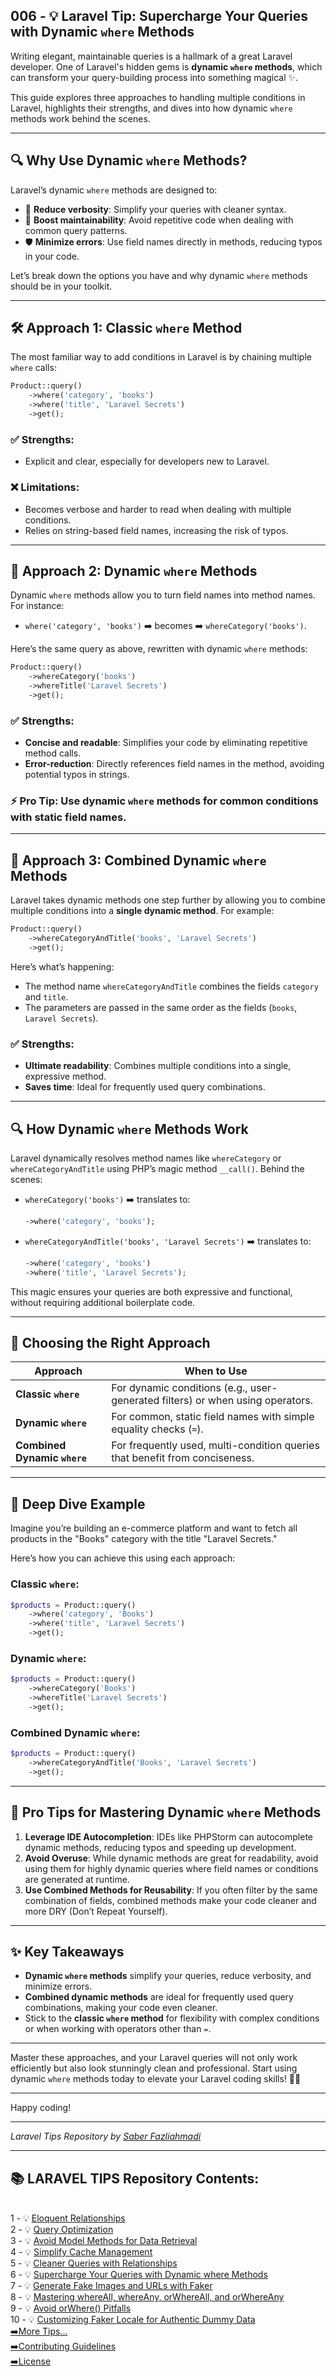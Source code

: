 ## 006 - 💡 Laravel Tip: Supercharge Your Queries with Dynamic `where` Methods

Writing elegant, maintainable queries is a hallmark of a great Laravel developer. One of Laravel's hidden gems is **dynamic `where` methods**, which can transform your query-building process into something magical ✨.

This guide explores three approaches to handling multiple conditions in Laravel, highlights their strengths, and dives into how dynamic `where` methods work behind the scenes.

---

## 🔍 **Why Use Dynamic `where` Methods?**

Laravel’s dynamic `where` methods are designed to:
- 🧹 **Reduce verbosity**: Simplify your queries with cleaner syntax.
- 🔧 **Boost maintainability**: Avoid repetitive code when dealing with common query patterns.
- 🛡️ **Minimize errors**: Use field names directly in methods, reducing typos in your code.

Let’s break down the options you have and why dynamic `where` methods should be in your toolkit.

---

## 🛠️ **Approach 1: Classic `where` Method**

The most familiar way to add conditions in Laravel is by chaining multiple `where` calls:

```php
Product::query()
    ->where('category', 'books')
    ->where('title', 'Laravel Secrets')
    ->get();
```

### ✅ **Strengths:**
- Explicit and clear, especially for developers new to Laravel.
  
### ❌ **Limitations:**
- Becomes verbose and harder to read when dealing with multiple conditions.
- Relies on string-based field names, increasing the risk of typos.

---

## 🌟 **Approach 2: Dynamic `where` Methods**

Dynamic `where` methods allow you to turn field names into method names. For instance:
- `where('category', 'books')` ➡️ becomes ➡️ `whereCategory('books')`.

Here’s the same query as above, rewritten with dynamic `where` methods:

```php
Product::query()
    ->whereCategory('books')
    ->whereTitle('Laravel Secrets')
    ->get();
```

### ✅ **Strengths:**
- **Concise and readable**: Simplifies your code by eliminating repetitive method calls.
- **Error-reduction**: Directly references field names in the method, avoiding potential typos in strings.

### ⚡ **Pro Tip**: Use dynamic `where` methods for common conditions with static field names. 

---

## 🚀 **Approach 3: Combined Dynamic `where` Methods**

Laravel takes dynamic methods one step further by allowing you to combine multiple conditions into a **single dynamic method**. For example:

```php
Product::query()
    ->whereCategoryAndTitle('books', 'Laravel Secrets')
    ->get();
```

Here’s what’s happening:
- The method name `whereCategoryAndTitle` combines the fields `category` and `title`.
- The parameters are passed in the same order as the fields (`books`, `Laravel Secrets`).

### ✅ **Strengths:**
- **Ultimate readability**: Combines multiple conditions into a single, expressive method.
- **Saves time**: Ideal for frequently used query combinations.

---

## 🔍 **How Dynamic `where` Methods Work**

Laravel dynamically resolves method names like `whereCategory` or `whereCategoryAndTitle` using PHP’s magic method `__call()`. Behind the scenes:
- `whereCategory('books')` ➡️ translates to:
  ```php
  ->where('category', 'books');
  ```
- `whereCategoryAndTitle('books', 'Laravel Secrets')` ➡️ translates to:
  ```php
  ->where('category', 'books')
  ->where('title', 'Laravel Secrets');
  ```

This magic ensures your queries are both expressive and functional, without requiring additional boilerplate code.

---

## 📖 **Choosing the Right Approach**

| **Approach**              | **When to Use**                                                                 |
|---------------------------|--------------------------------------------------------------------------------|
| **Classic `where`**       | For dynamic conditions (e.g., user-generated filters) or when using operators. |
| **Dynamic `where`**       | For common, static field names with simple equality checks (`=`).               |
| **Combined Dynamic `where`** | For frequently used, multi-condition queries that benefit from conciseness.    |

---

## 🧠 **Deep Dive Example**

Imagine you’re building an e-commerce platform and want to fetch all products in the "Books" category with the title "Laravel Secrets."

Here’s how you can achieve this using each approach:

### **Classic `where`:**
```php
$products = Product::query()
    ->where('category', 'Books')
    ->where('title', 'Laravel Secrets')
    ->get();
```

### **Dynamic `where`:**
```php
$products = Product::query()
    ->whereCategory('Books')
    ->whereTitle('Laravel Secrets')
    ->get();
```

### **Combined Dynamic `where`:**
```php
$products = Product::query()
    ->whereCategoryAndTitle('Books', 'Laravel Secrets')
    ->get();
```

---

## 🌟 **Pro Tips for Mastering Dynamic `where` Methods**

1. **Leverage IDE Autocompletion**: IDEs like PHPStorm can autocomplete dynamic methods, reducing typos and speeding up development.
2. **Avoid Overuse**: While dynamic methods are great for readability, avoid using them for highly dynamic queries where field names or conditions are generated at runtime.
3. **Use Combined Methods for Reusability**: If you often filter by the same combination of fields, combined methods make your code cleaner and more DRY (Don’t Repeat Yourself).

---

## ✨ **Key Takeaways**

- **Dynamic `where` methods** simplify your queries, reduce verbosity, and minimize errors.
- **Combined dynamic methods** are ideal for frequently used query combinations, making your code even cleaner.
- Stick to the **classic `where` method** for flexibility with complex conditions or when working with operators other than `=`.

---

Master these approaches, and your Laravel queries will not only work efficiently but also look stunningly clean and professional. Start using dynamic `where` methods today to elevate your Laravel coding skills! 🚀✨

---

Happy coding!

---

*Laravel Tips Repository by <a href="https://github.com/saberfazliahmadi/">Saber Fazliahmadi</a>*

---

## 📚 LARAVEL TIPS Repository Contents:
</br>
1 - 💡 <a href="https://github.com/saberfazliahmadi/Laravel-Tips/blob/main/tips/001-eloquent-relationships.md" >Eloquent Relationships</a>  
</br>
2 - 💡 <a href="https://github.com/saberfazliahmadi/Laravel-Tips/blob/main/tips/002-query-optimization.md" >Query Optimization</a>
</br>
3 - 💡 <a href="https://github.com/saberfazliahmadi/Laravel-Tips/blob/main/tips/003-dont-use-model-methods-for-retrieving-data.md" >Avoid Model Methods for Data Retrieval</a>
</br>
4 - 💡 <a href="https://github.com/saberfazliahmadi/Laravel-Tips/blob/main/tips/004-use-optimize-clear-command.md" >Simplify Cache Management</a>  
</br>
5 - 💡 <a href="https://github.com/saberfazliahmadi/Laravel-Tips/blob/main/tips/005-querying-with-relationships.md" >Cleaner Queries with Relationships</a>
</br>
6 - 💡 <a href="https://github.com/saberfazliahmadi/Laravel-Tips/blob/main/tips/006-dynamic-where-methods.md" >Supercharge Your Queries with Dynamic where Methods</a>
</br>
7 - 💡 <a href="https://github.com/saberfazliahmadi/Laravel-Tips/blob/main/tips/007-faker_image_generation.md" >Generate Fake Images and URLs with Faker</a>
</br>
8 - 💡 <a href="https://github.com/saberfazliahmadi/Laravel-Tips/blob/main/tips/008-query-builder-where-methods.md" >Mastering whereAll, whereAny, orWhereAll, and orWhereAny</a>
</br>
9 - 💡 <a href="https://github.com/saberfazliahmadi/Laravel-Tips/blob/main/tips/009-orwhere-query-mistake.md" >Avoid orWhere() Pitfalls</a>
</br>
10 - 💡 <a href="https://github.com/saberfazliahmadi/Laravel-Tips/blob/main/tips/010-customizing-faker-locale-for-authentic-dummy-data.md" >Customizing Faker Locale for Authentic Dummy Data</a>
</br>
<a href="https://github.com/saberfazliahmadi/Laravel-Tips" >➡️More Tips...</a>
</br>
<a href="https://github.com/saberfazliahmadi/Laravel-Tips/blob/main/CONTRIBUTING.md" >➡️Contributing Guidelines</a>
</br>
<a href="https://github.com/saberfazliahmadi/Laravel-Tips/blob/main/LICENSE" >➡️License</a>
</br>
</br>
